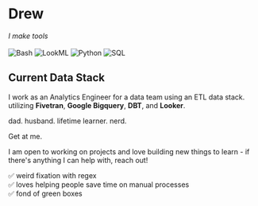 # Drew
*I make tools* </br></br>
  ![Bash](https://img.shields.io/badge/Bash-4EAA25?style=flat-square&logo=gnu-bash&logoColor=white)
  ![LookML](https://img.shields.io/badge/LookML-652D90?style=flat-square&logo=looker&logoColor=white)
  ![Python](https://img.shields.io/badge/Python-3776AB?style=flat-square&logo=python&logoColor=FFD43B)
  ![SQL](https://img.shields.io/badge/SQL-336791?style=flat-square&logo=postgresql&logoColor=white)




## Current Data Stack
I work as an Analytics Engineer for a data team using an ETL data stack. utilizing **Fivetran**, **Google Bigquery**, **DBT**, and **Looker**.</br>


dad. 
husband.
lifetime learner.
nerd.

Get at me.

I am open to working on projects and love building new things to learn - if there's anything I can help with, reach out!


✅ weird fixation with regex </br>
✅ loves helping people save time on manual processes </br>
✅ fond of green boxes
<!---
"Did you ever hear the tragedy of Darth Plagueis the Wise?"
"No."
"I thought not. It's not a story the Jedi would tell you. It's a Sith legend. Darth Plagueis... was a Dark Lord of the Sith so powerful and so wise, he could use the Force to influence the midi-chlorians... to create... life. He had such a knowledge of the dark side, he could even keep the ones he cared about... from dying."
"He could actually... save people from death?"
"The dark side of the Force is a pathway to many abilities... some consider to be unnatural."
"Wh– What happened to him?"
"He became so powerful, the only thing he was afraid of was... losing his power. Which eventually, of course, he did. Unfortunately, he taught his apprentice everything he knew. Then his apprentice killed him in his sleep. It's ironic. He could save others from death, but not himself."
"Is it possible to learn this power?"
"Not from a Jedi."
--->
